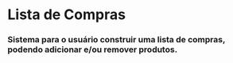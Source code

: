 # Lista de Compras

<h3> Sistema para o usuário construir uma lista de compras, podendo adicionar e/ou remover produtos.<h3>
